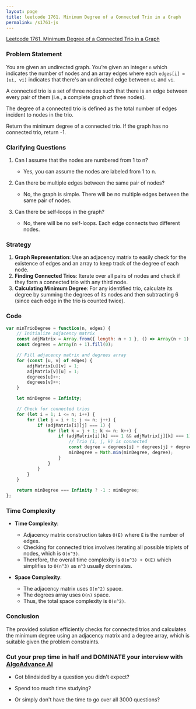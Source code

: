 ```yaml
---
layout: page
title: leetcode 1761. Minimum Degree of a Connected Trio in a Graph
permalink: /s1761-js
---
```

[Leetcode 1761. Minimum Degree of a Connected Trio in a Graph](https://algoadvance.github.io/algoadvance/l1761)
### Problem Statement
You are given an undirected graph. You’re given an integer `n` which indicates the number of nodes and an array edges where each `edges[i] = [ui, vi]` indicates that there's an undirected edge between `ui` and `vi`.

A connected trio is a set of three nodes such that there is an edge between every pair of them (i.e., a complete graph of three nodes).

The degree of a connected trio is defined as the total number of edges incident to nodes in the trio.

Return the minimum degree of a connected trio. If the graph has no connected trio, return -1.

### Clarifying Questions
1. Can I assume that the nodes are numbered from 1 to n?
   - Yes, you can assume the nodes are labeled from 1 to n.
  
2. Can there be multiple edges between the same pair of nodes?
   - No, the graph is simple. There will be no multiple edges between the same pair of nodes.
   
3. Can there be self-loops in the graph?
   - No, there will be no self-loops. Each edge connects two different nodes.

### Strategy
1. **Graph Representation**: Use an adjacency matrix to easily check for the existence of edges and an array to keep track of the degree of each node.
2. **Finding Connected Trios**: Iterate over all pairs of nodes and check if they form a connected trio with any third node.
3. **Calculating Minimum Degree**: For any identified trio, calculate its degree by summing the degrees of its nodes and then subtracting 6 (since each edge in the trio is counted twice).

### Code
```javascript
var minTrioDegree = function(n, edges) {
    // Initialize adjacency matrix
    const adjMatrix = Array.from({ length: n + 1 }, () => Array(n + 1).fill(0));
    const degrees = Array(n + 1).fill(0);

    // Fill adjacency matrix and degrees array
    for (const [u, v] of edges) {
        adjMatrix[u][v] = 1;
        adjMatrix[v][u] = 1;
        degrees[u]++;
        degrees[v]++;
    }

    let minDegree = Infinity;

    // Check for connected trios
    for (let i = 1; i <= n; i++) {
        for (let j = i + 1; j <= n; j++) {
            if (adjMatrix[i][j] === 1) {
                for (let k = j + 1; k <= n; k++) {
                    if (adjMatrix[i][k] === 1 && adjMatrix[j][k] === 1) {
                        // Trio (i, j, k) is connected
                        const degree = degrees[i] + degrees[j] + degrees[k] - 6;
                        minDegree = Math.min(minDegree, degree);
                    }
                }
            }
        }
    }

    return minDegree === Infinity ? -1 : minDegree;
};
```

### Time Complexity
- **Time Complexity**:
  - Adjacency matrix construction takes `O(E)` where `E` is the number of edges.
  - Checking for connected trios involves iterating all possible triplets of nodes, which is `O(n^3)`.
  - Therefore, the overall time complexity is `O(n^3) + O(E)` which simplifies to `O(n^3)` as `n^3` usually dominates.
  
- **Space Complexity**:
  - The adjacency matrix uses `O(n^2)` space.
  - The degrees array uses `O(n)` space.
  - Thus, the total space complexity is `O(n^2)`.

### Conclusion
The provided solution efficiently checks for connected trios and calculates the minimum degree using an adjacency matrix and a degree array, which is suitable given the problem constraints.


### Cut your prep time in half and DOMINATE your interview with [AlgoAdvance AI](https://algoAdvance.com)

- Got blindsided by a question you didn't expect?

- Spend too much time studying?

- Or simply don't have the time to go over all 3000 questions?

